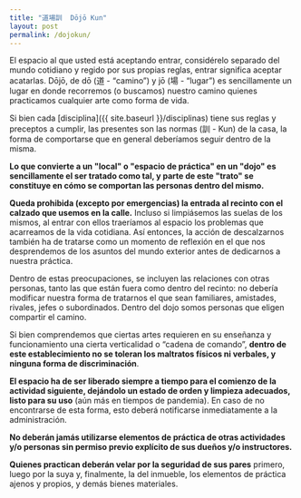 ```yaml
---
title: "道場訓  Dōjō Kun"
layout: post
permalink: /dojokun/
---
```


El espacio al que usted está aceptando entrar, considérelo separado del mundo cotidiano y regido por sus propias reglas, entrar significa aceptar acatarlas. Dōjō, de dō (道 - “camino”) y jō (場 - “lugar”) es sencillamente un lugar en donde recorremos (o buscamos) nuestro camino quienes practicamos cualquier arte como forma de vida.

Si bien cada [disciplina]({{ site.baseurl }}/disciplinas) tiene sus reglas y preceptos a cumplir, las presentes son las normas (訓 - Kun) de la casa, la forma de comportarse que en general deberíamos seguir dentro de la misma.

**Lo que convierte a un "local" o "espacio de práctica" en un "dojo" es sencillamente el ser tratado como tal, y parte de este "trato" se constituye en cómo se comportan las personas dentro del mismo.**

**Queda prohibida (excepto por emergencias) la entrada al recinto con el calzado que usemos en la calle.** Incluso si limpiásemos las suelas de los mismos, al entrar con ellos traeríamos al espacio los problemas que acarreamos de la vida cotidiana. Así entonces, la acción de descalzarnos también ha de tratarse como un momento de reflexión en el que nos desprendemos de los asuntos del mundo exterior antes de dedicarnos a nuestra práctica.

Dentro de estas preocupaciones, se incluyen las relaciones con otras personas, tanto las que están fuera como dentro del recinto: no debería modificar nuestra forma de tratarnos el que sean familiares, amistades, rivales, jefes o subordinados. Dentro del dojo somos personas que eligen compartir el camino.

Si bien comprendemos que ciertas artes requieren en su enseñanza y funcionamiento una cierta verticalidad o “cadena de comando”, **dentro de este establecimiento no se toleran los maltratos físicos ni verbales, y ninguna forma de discriminación**.

**El espacio ha de ser liberado siempre a tiempo para el comienzo de la actividad siguiente, dejándolo un estado de orden y limpieza adecuados, listo para su uso** (aún más en tiempos de pandemia). En caso de no encontrarse de esta forma, esto deberá notificarse inmediatamente a la administración.

**No deberán jamás utilizarse elementos de práctica de otras actividades y/o personas sin permiso previo explícito de sus dueños y/o instructores.**

**Quienes practican deberán velar por la seguridad de sus pares** primero, luego por la suya y, finalmente, la del inmueble, los elementos de práctica ajenos y propios, y demás bienes materiales.
